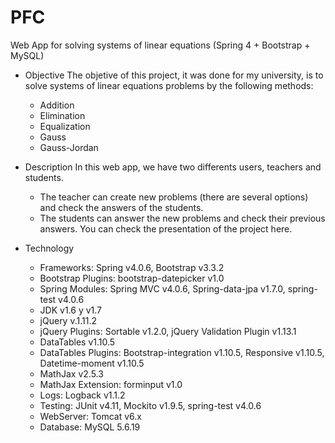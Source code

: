 # PFC
Web App for solving systems of linear equations (Spring 4 + Bootstrap + MySQL)
- Objective
The objetive of this project, it was done for my university, is to solve systems of linear equations problems by the following methods:
    - Addition
    - Elimination
    - Equalization
    - Gauss
    - Gauss-Jordan

- Description
In this web app, we have two differents users, teachers and students.
    - The teacher can create new problems (there are several options) and check the answers of the students.
    - The students can answer the new problems and check their previous answers. You can check the presentation of the project here.

- Technology
    - Frameworks: Spring v4.0.6, Bootstrap v3.3.2
    - Bootstrap Plugins: bootstrap-datepicker v1.0
    - Spring Modules: Spring MVC v4.0.6, Spring-data-jpa v1.7.0, spring-test v4.0.6
    - JDK v1.6 y v1.7
    - jQuery v.1.11.2
    - jQuery Plugins: Sortable v1.2.0, jQuery Validation Plugin v1.13.1
    - DataTables v1.10.5
    - DataTables Plugins: Bootstrap-integration v1.10.5, Responsive v1.10.5, Datetime-moment v1.10.5
    - MathJax v2.5.3
    - MathJax Extension: forminput v1.0
    - Logs: Logback v1.1.2
    - Testing: JUnit v4.11, Mockito v1.9.5, spring-test v4.0.6
    - WebServer: Tomcat v6.x
    - Database: MySQL 5.6.19

